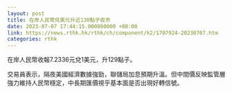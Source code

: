```yaml
---
layout: post
title: 在岸人民幣兌美元升近130點子收市
date: 2023-07-07 17:44:15.000000000 +08:00
link: https://news.rthk.hk/rthk/ch/component/k2/1707924-20230707.htm
categories: rthk
---
```


在岸人民幣收報7.2336元兌1美元，升129點子。

交易員表示，隔夜美國經濟數據強勁，聯儲局加息預期升溫。但中間價反映監管層強力維持人民幣穩定，中長期匯價視乎基本面是否出現好轉信號。
